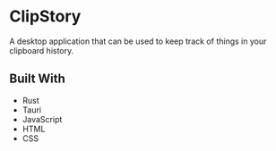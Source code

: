 # ClipStory

A desktop application that can be used to keep track of things in your clipboard history.

## Built With
* Rust
* Tauri
* JavaScript
* HTML
* CSS
